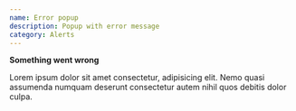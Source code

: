 ```yaml
---
name: Error popup
description: Popup with error message
category: Alerts
---
```


<div role="alert" class="rounded border-s-4 border-red-500 bg-red-50 p-4">
  <strong class="block font-medium text-red-800"> Something went wrong </strong>

  <p class="mt-2 text-sm text-red-700">
    Lorem ipsum dolor sit amet consectetur, adipisicing elit. Nemo quasi assumenda numquam deserunt
    consectetur autem nihil quos debitis dolor culpa.
  </p>
</div>
